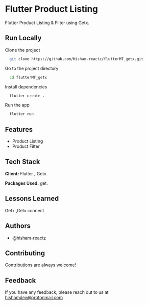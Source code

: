 
# Flutter Product Listing

 Flutter Product Listing & Filter using Getx.  


## Run Locally

Clone the project

```bash
  git clone https://github.com/Hisham-reactz/flutterMT_getx.git
```

Go to the project directory

```bash
  cd flutterMT_getx
```

Install dependencies

```bash
  flutter create .
```

Run the app

```bash
  flutter run
```


## Features

- Product Listing
- Product Filter


## Tech Stack

**Client:** Flutter , Getx.

**Packages Used:** get.



## Lessons Learned

Getx ,Getx connect 

## Authors

- [@hisham-reactz](https://www.github.com/hisham-reactz)


## Contributing

Contributions are always welcome!




## Feedback

If you have any feedback, please reach out to us at hishamdev@protonmail.com

